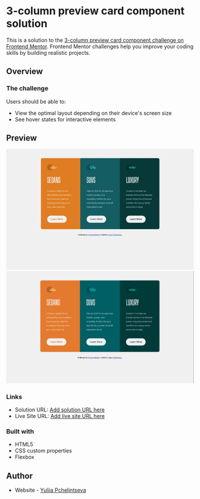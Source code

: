 # 3-column preview card component solution

This is a solution to the [3-column preview card component challenge on Frontend Mentor](https://www.frontendmentor.io/challenges/3column-preview-card-component-pH92eAR2-). Frontend Mentor challenges help you improve your coding skills by building realistic projects.

## Overview

### The challenge

Users should be able to:

- View the optimal layout depending on their device's screen size
- See hover states for interactive elements

## Preview 

<p align="center">
  <img src="/images/3-column-preview-card-component.gif">
  <img src="/images/3-column-preview-card-component.png">
</p>

### Links

- Solution URL: [Add solution URL here](https://your-solution-url.com)
- Live Site URL: [Add live site URL here](https://your-live-site-url.com)

### Built with

- HTML5
- CSS custom properties
- Flexbox


## Author

- Website - [Yuliia Pchelintseva](https://www.linkedin.com/in/yuliia-pch/)
